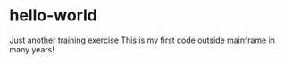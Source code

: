 # hello-world
Just another training exercise
This is my first code outside mainframe in many years!
